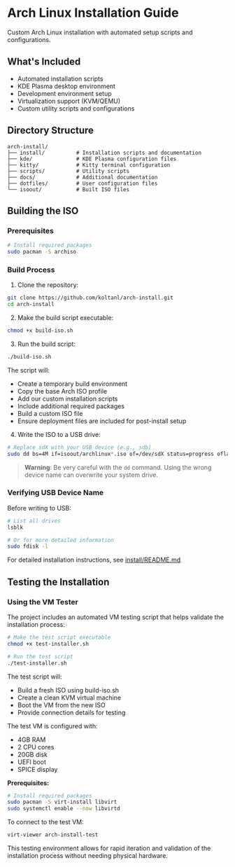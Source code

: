 # Arch Linux Installation Guide

Custom Arch Linux installation with automated setup scripts and configurations.

## What's Included

- Automated installation scripts
- KDE Plasma desktop environment
- Development environment setup
- Virtualization support (KVM/QEMU)
- Custom utility scripts and configurations

## Directory Structure
```
arch-install/
├── install/          # Installation scripts and documentation
├── kde/              # KDE Plasma configuration files
├── kitty/            # Kitty terminal configuration
├── scripts/          # Utility scripts
├── docs/             # Additional documentation
├── dotfiles/         # User configuration files
└── isoout/           # Built ISO files
```

## Building the ISO

### Prerequisites
```bash
# Install required packages
sudo pacman -S archiso
```

### Build Process

1. Clone the repository:
```bash
git clone https://github.com/koltanl/arch-install.git
cd arch-install
```

2. Make the build script executable:
```bash
chmod +x build-iso.sh
```

3. Run the build script:
```bash
./build-iso.sh
```
The script will:
- Create a temporary build environment
- Copy the base Arch ISO profile
- Add our custom installation scripts
- Include additional required packages
- Build a custom ISO file
- Ensure deployment files are included for post-install setup

4. Write the ISO to a USB drive:
```bash
# Replace sdX with your USB device (e.g., sdb)
sudo dd bs=4M if=isoout/archlinux*.iso of=/dev/sdX status=progress oflag=sync
```

> **Warning**: Be very careful with the `dd` command. Using the wrong device name can overwrite your system drive.

### Verifying USB Device Name
Before writing to USB:
```bash
# List all drives
lsblk

# Or for more detailed information
sudo fdisk -l
```

For detailed installation instructions, see [install/README.md](install/README.md)

## Testing the Installation

### Using the VM Tester

The project includes an automated VM testing script that helps validate the installation process:

```bash
# Make the test script executable
chmod +x test-installer.sh

# Run the test script
./test-installer.sh
```

The test script will:
- Build a fresh ISO using build-iso.sh
- Create a clean KVM virtual machine
- Boot the VM from the new ISO
- Provide connection details for testing

The test VM is configured with:
- 4GB RAM
- 2 CPU cores
- 20GB disk
- UEFI boot
- SPICE display

**Prerequisites:**
```bash
# Install required packages
sudo pacman -S virt-install libvirt
sudo systemctl enable --now libvirtd
```

To connect to the test VM:
```bash
virt-viewer arch-install-test
```

This testing environment allows for rapid iteration and validation of the installation process without needing physical hardware.

